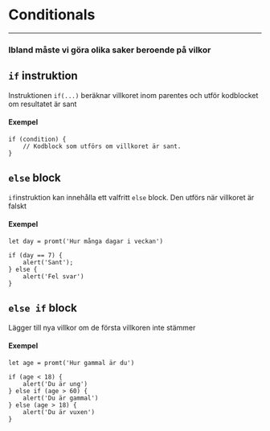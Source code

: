 # Conditionals
---
### Ibland måste vi göra olika saker beroende på vilkor
## `if` instruktion

Instruktionen ```if(...)``` beräknar villkoret inom parentes och utför kodblocket om resultatet är sant

#### Exempel
```
if (condition) {
    // Kodblock som utförs om villkoret är sant.
}
```

## `else` block

`if`instruktion kan innehålla ett valfritt `else` block. Den utförs när villkoret är falskt

#### Exempel
```
let day = promt('Hur många dagar i veckan')

if (day == 7) {
    alert('Sant');
} else {
    alert('Fel svar')
}
```

## `else if` block
Lägger till nya villkor om de första villkoren inte stämmer

#### Exempel
```
let age = promt('Hur gammal är du')

if (age < 18) {
    alert('Du är ung')
} else if (age > 60) {
    alert('Du är gammal')
} else (age > 18) {
    alert('Du är vuxen')
}
```